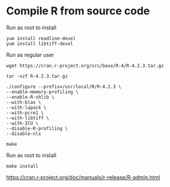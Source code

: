 # Compile R from source code

Run as root to install 
```
yum install readline-devel
yum install libtiff-devel
```

Run as regular user
```
wget https://cran.r-project.org/src/base/R-4/R-4.2.3.tar.gz

tar -xzf R-4.2.3.tar.gz

./configure --prefix=/usr/local/R/R-4.2.3 \
--enable-memory-profiling \
--enable-R-shlib \
--with-blas \
--with-lapack \
--with-pcre1 \
--with-libtiff \
--with-ICU \
--disable-R-profiling \
--disable-nls

make
```

Run as root to install 
```
make install

```

https://cran.r-project.org/doc/manuals/r-release/R-admin.html
